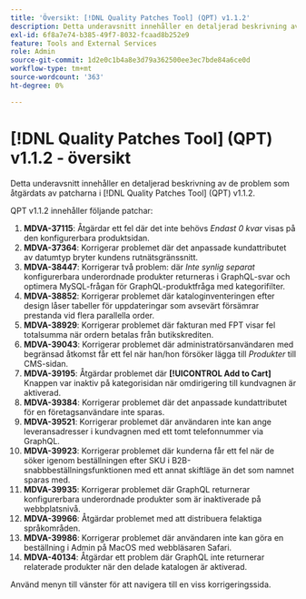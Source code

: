 ```yaml
---
title: 'Översikt: [!DNL Quality Patches Tool] (QPT) v1.1.2'
description: Detta underavsnitt innehåller en detaljerad beskrivning av de problem som åtgärdats av patcharna i [!DNL Quality Patches Tool] (QPT) v1.1.2.
exl-id: 6f8a7e74-b385-49f7-8032-fcaad8b252e9
feature: Tools and External Services
role: Admin
source-git-commit: 1d2e0c1b4a8e3d79a362500ee3ec7bde84a6ce0d
workflow-type: tm+mt
source-wordcount: '363'
ht-degree: 0%

---
```


# [!DNL Quality Patches Tool] (QPT) v1.1.2 - översikt

Detta underavsnitt innehåller en detaljerad beskrivning av de problem som åtgärdats av patcharna i [!DNL Quality Patches Tool] (QPT) v1.1.2.

QPT v1.1.2 innehåller följande patchar:

1. **MDVA-37115**: Åtgärdar ett fel där det inte behövs *Endast 0 kvar* visas på den konfigurerbara produktsidan.
1. **MDVA-37364**: Korrigerar problemet där det anpassade kundattributet av datumtyp bryter kundens rutnätsgränssnitt.
1. **MDVA-38447**: Korrigerar två problem: där *Inte synlig separat* konfigurerbara underordnade produkter returneras i GraphQL-svar och optimera MySQL-frågan för GraphQL-produktfråga med kategorifilter.
1. **MDVA-38852**: Korrigerar problemet där kataloginventeringen efter design låser tabeller för uppdateringar som avsevärt försämrar prestanda vid flera parallella order.
1. **MDVA-38929**: Korrigerar problemet där fakturan med FPT visar fel totalsumma när ordern betalas från butikskrediten.
1. **MDVA-39043**: Korrigerar problemet där administratörsanvändaren med begränsad åtkomst får ett fel när han/hon försöker lägga till *Produkter* till CMS-sidan.
1. **MDVA-39195**: Åtgärdar problemet där **[!UICONTROL Add to Cart]** Knappen var inaktiv på kategorisidan när omdirigering till kundvagnen är aktiverad.
1. **MDVA-39384**: Korrigerar problemet där det anpassade kundattributet för en företagsanvändare inte sparas.
1. **MDVA-39521**: Korrigerar problemet där användaren inte kan ange leveransadresser i kundvagnen med ett tomt telefonnummer via GraphQL.
1. **MDVA-39923**: Korrigerar problemet där kunderna får ett fel när de söker igenom beställningen efter SKU i B2B-snabbbeställningsfunktionen med ett annat skiftläge än det som namnet sparas med.
1. **MDVA-39935**: Korrigerar problemet där GraphQL returnerar konfigurerbara underordnade produkter som är inaktiverade på webbplatsnivå.
1. **MDVA-39966**: Åtgärdar problemet med att distribuera felaktiga språkområden.
1. **MDVA-39986**: Korrigerar problemet där användaren inte kan göra en beställning i Admin på MacOS med webbläsaren Safari.
1. **MDVA-40134**: Åtgärdar ett problem där GraphQL inte returnerar relaterade produkter när den delade katalogen är aktiverad.

Använd menyn till vänster för att navigera till en viss korrigeringssida.
